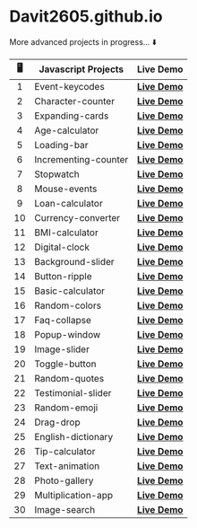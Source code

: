 # Davit2605.github.io

More advanced projects in progress... ⬇️ 

| 🖥️ | Javascript Projects | Live Demo                                                       |
|:---:|---------------------|:---------------------------------------------------------------:|
| 1   | Event-keycodes     | **[Live Demo](https://davit2605.github.io/Event-keycodes/)**   |
| 2   | Character-counter     | **[Live Demo](https://davit2605.github.io/Character-counter/)**   |
| 3   | Expanding-cards     | **[Live Demo](https://davit2605.github.io/Expanding-cards/)**   |
| 4   |Age-calculator|**[Live Demo](https://davit2605.github.io/Age-calculator/)**|
| 5   |Loading-bar|**[Live Demo](https://davit2605.github.io/Loading-bar/)**|
| 6   | Incrementing-counter     | **[Live Demo](https://davit2605.github.io/Incrementing-counter/)**   |
| 7   | Stopwatch     | **[Live Demo](https://davit2605.github.io/Stopwatch/)**   |
| 8   | Mouse-events     | **[Live Demo](https://davit2605.github.io/Mouse-events/)**   |
| 9   | Loan-calculator     | **[Live Demo](https://davit2605.github.io/Loan-calculator/)**   |
| 10   | Currency-converter     | **[Live Demo](https://davit2605.github.io/Currency-converter/)**   |
| 11   | BMI-calculator     | **[Live Demo](https://davit2605.github.io/BMI-calculator/)**   |
| 12   | Digital-clock     | **[Live Demo](https://davit2605.github.io/Digital-clock/)**   |
| 13   | Background-slider   | **[Live Demo](https://davit2605.github.io/Background-slider/)** |
| 14   | Button-ripple       | **[Live Demo](https://davit2605.github.io/Button-ripple/)**     |
| 15   | Basic-calculator     | **[Live Demo](https://davit2605.github.io/Basic-calculator/)**   |
| 16   | Random-colors     | **[Live Demo](https://davit2605.github.io/Random-colors/)**   |
| 17   | Faq-collapse  | **[Live Demo](https://davit2605.github.io/Faq-collapse/)**   |
| 18   | Popup-window     | **[Live Demo](https://davit2605.github.io/Popup-window/)**   |
| 19   | Image-slider     | **[Live Demo](https://davit2605.github.io/Image-slider/)**   |
| 20   | Toggle-button     | **[Live Demo](https://davit2605.github.io/Toggle-button/)**   |
| 21   | Random-quotes    | **[Live Demo](https://davit2605.github.io/Random-quotes/)**   |
| 22   | Testimonial-slider  | **[Live Demo](https://davit2605.github.io/Testimonial-slider/)**   |
| 23   | Random-emoji  | **[Live Demo](https://davit2605.github.io/Random-emoji/)**   |
| 24   | Drag-drop     | **[Live Demo](https://davit2605.github.io/Drag-drop/)**   |
| 25   | English-dictionary     | **[Live Demo](https://davit2605.github.io/English-dictionary/)**   |
| 26   | Tip-calculator  | **[Live Demo](https://davit2605.github.io/Tip-calculator/)**   |
| 27   | Text-animation  | **[Live Demo](https://davit2605.github.io/Text-animation/)**   |
| 28   | Photo-gallery  | **[Live Demo](https://davit2605.github.io/Photo-gallery/)**   |
| 29   | Multiplication-app  | **[Live Demo](https://davit2605.github.io/Multiplication-app/)**   |
| 30   | Image-search  | **[Live Demo](https://davit2605.github.io/Image-search/)**   |


